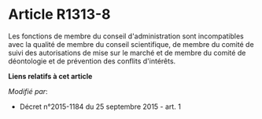 # Article R1313-8

Les fonctions de membre du conseil d'administration sont incompatibles avec la qualité de membre du conseil scientifique, de
membre du comité de suivi des autorisations de mise sur le marché et de membre du comité de déontologie et de prévention des
conflits d'intérêts.

**Liens relatifs à cet article**

_Modifié par_:

  - Décret n°2015-1184 du 25 septembre 2015 - art. 1
